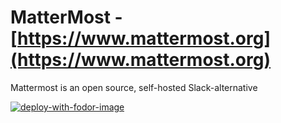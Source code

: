 # MatterMost - [https://www.mattermost.org](https://www.mattermost.org)

Mattermost is an open source, self-hosted Slack-alternative

[![deploy-with-fodor-image](https://fodor.xyz/images/install-shield.svg)](https://fodor.xyz/provision/fodorxyz/mattermost)
